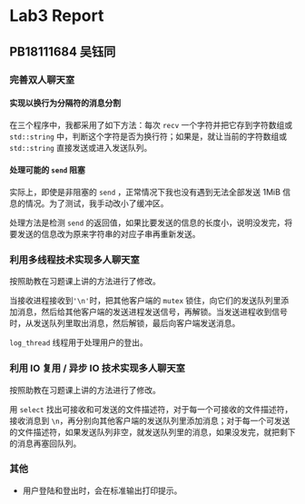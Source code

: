 # Lab3 Report

## PB18111684 吴钰同

### 完善双人聊天室

#### 实现以换行为分隔符的消息分割

在三个程序中，我都采用了如下方法：每次 `recv` 一个字符并把它存到字符数组或 `std::string` 中，判断这个字符是否为换行符；如果是，就让当前的字符数组或`std::string` 直接发送或进入发送队列。

#### 处理可能的 `send` 阻塞

实际上，即使是非阻塞的 `send` ，正常情况下我也没有遇到无法全部发送 1MiB 信息的情况。为了测试，我手动改小了缓冲区。

处理方法是检测 `send` 的返回值，如果比要发送的信息的长度小，说明没发完，将要发送的信息改为原来字符串的对应子串再重新发送。

### 利用多线程技术实现多人聊天室

按照助教在习题课上讲的方法进行了修改。

当接收进程接收到`'\n'`时，把其他客户端的 `mutex`  锁住，向它们的发送队列里添加消息，然后给其他客户端的发送进程发送信号，再解锁。当发送进程收到信号时，从发送队列里取出消息，然后解锁，最后向客户端发送消息。

`log_thread` 线程用于处理用户的登出。

### 利用 IO 复用 / 异步 IO 技术实现多人聊天室

按照助教在习题课上讲的方法进行了修改。

用 `select` 找出可接收和可发送的文件描述符，对于每一个可接收的文件描述符，接收消息到 `\n`，再分别向其他客户端的发送队列里添加消息；对于每一个可发送的文件描述符，如果发送队列非空，就发送队列里的消息，如果没发完，就把剩下的消息再塞回队列。

### 其他

- 用户登陆和登出时，会在标准输出打印提示。

